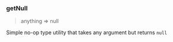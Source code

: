 ### getNull
> anything => null

Simple no-op type utility that takes any argument but returns `null`